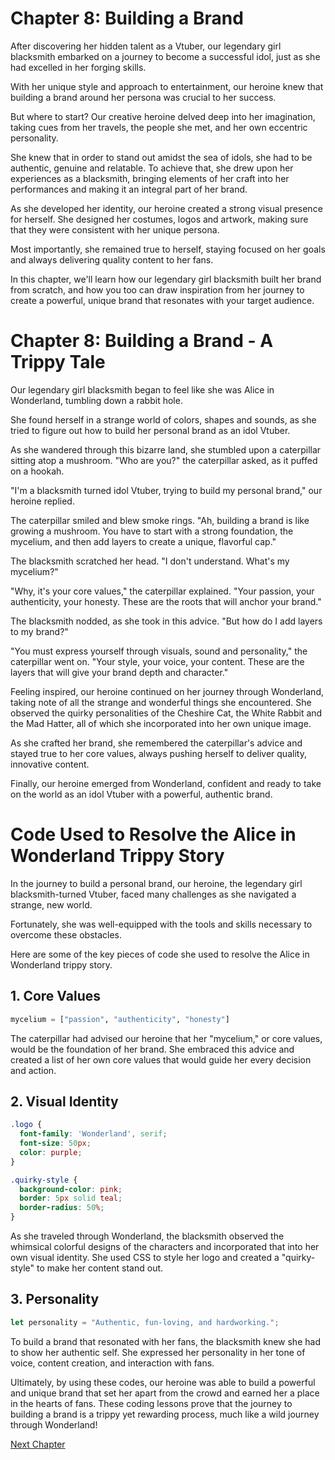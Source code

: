 # Chapter 8: Building a Brand

After discovering her hidden talent as a Vtuber, our legendary girl blacksmith embarked on a journey to become a successful idol, just as she had excelled in her forging skills.

With her unique style and approach to entertainment, our heroine knew that building a brand around her persona was crucial to her success.

But where to start? Our creative heroine delved deep into her imagination, taking cues from her travels, the people she met, and her own eccentric personality.

She knew that in order to stand out amidst the sea of idols, she had to be authentic, genuine and relatable. To achieve that, she drew upon her experiences as a blacksmith, bringing elements of her craft into her performances and making it an integral part of her brand.

As she developed her identity, our heroine created a strong visual presence for herself. She designed her costumes, logos and artwork, making sure that they were consistent with her unique persona.

Most importantly, she remained true to herself, staying focused on her goals and always delivering quality content to her fans.

In this chapter, we'll learn how our legendary girl blacksmith built her brand from scratch, and how you too can draw inspiration from her journey to create a powerful, unique brand that resonates with your target audience.
# Chapter 8: Building a Brand - A Trippy Tale

Our legendary girl blacksmith began to feel like she was Alice in Wonderland, tumbling down a rabbit hole.

She found herself in a strange world of colors, shapes and sounds, as she tried to figure out how to build her personal brand as an idol Vtuber.

As she wandered through this bizarre land, she stumbled upon a caterpillar sitting atop a mushroom. "Who are you?" the caterpillar asked, as it puffed on a hookah.

"I'm a blacksmith turned idol Vtuber, trying to build my personal brand," our heroine replied.

The caterpillar smiled and blew smoke rings. "Ah, building a brand is like growing a mushroom. You have to start with a strong foundation, the mycelium, and then add layers to create a unique, flavorful cap."

The blacksmith scratched her head. "I don't understand. What's my mycelium?"

"Why, it's your core values," the caterpillar explained. "Your passion, your authenticity, your honesty. These are the roots that will anchor your brand."

The blacksmith nodded, as she took in this advice. "But how do I add layers to my brand?"

"You must express yourself through visuals, sound and personality," the caterpillar went on. "Your style, your voice, your content. These are the layers that will give your brand depth and character."

Feeling inspired, our heroine continued on her journey through Wonderland, taking note of all the strange and wonderful things she encountered. She observed the quirky personalities of the Cheshire Cat, the White Rabbit and the Mad Hatter, all of which she incorporated into her own unique image.

As she crafted her brand, she remembered the caterpillar's advice and stayed true to her core values, always pushing herself to deliver quality, innovative content.

Finally, our heroine emerged from Wonderland, confident and ready to take on the world as an idol Vtuber with a powerful, authentic brand.
# Code Used to Resolve the Alice in Wonderland Trippy Story

In the journey to build a personal brand, our heroine, the legendary girl blacksmith-turned Vtuber, faced many challenges as she navigated a strange, new world.

Fortunately, she was well-equipped with the tools and skills necessary to overcome these obstacles.

Here are some of the key pieces of code she used to resolve the Alice in Wonderland trippy story.

## 1. Core Values

```python
mycelium = ["passion", "authenticity", "honesty"]
```

The caterpillar had advised our heroine that her "mycelium," or core values, would be the foundation of her brand. She embraced this advice and created a list of her own core values that would guide her every decision and action.

## 2. Visual Identity

```css
.logo {
  font-family: 'Wonderland', serif;
  font-size: 50px;
  color: purple;
}

.quirky-style {
  background-color: pink;
  border: 5px solid teal;
  border-radius: 50%;
}
```

As she traveled through Wonderland, the blacksmith observed the whimsical colorful designs of the characters and incorporated that into her own visual identity. She used CSS to style her logo and created a "quirky-style" to make her content stand out.

## 3. Personality

```javascript
let personality = "Authentic, fun-loving, and hardworking.";
```

To build a brand that resonated with her fans, the blacksmith knew she had to show her authentic self. She expressed her personality in her tone of voice, content creation, and interaction with fans.

Ultimately, by using these codes, our heroine was able to build a powerful and unique brand that set her apart from the crowd and earned her a place in the hearts of fans. These coding lessons prove that the journey to building a brand is a trippy yet rewarding process, much like a wild journey through Wonderland!


[Next Chapter](09_Chapter09.md)